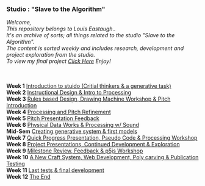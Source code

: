 ### Studio : "Slave to the Algorithm" 

*Welcome,* <br />
*This repository belongs to Louis Eastaugh..* <br />
*It's an archive of sorts; all things related to the studio "Slave to the Algorithm".* <br />
*The content is sorted weekly and includes research, development and project exploration from the studio.* <br />
*To view my final project [Click Here](https://louiseastt.github.io/SURFBOR3D/generator/)*
*Enjoy!* <br />
 <br />
 <br />

**Week 1** [Introduction to stuido (Critial thinkers & a generative task)](https://louiseastt.github.io/Slave2/Week%201/) <br />
**Week 2** [Instructional Design & Intro to Processing](https://louiseastt.github.io/Slave2/Week%202/) <br />
**Week 3** [Rules based Design, Drawing Machine Workshop & Pitch Introduction](https://louiseastt.github.io/Slave2/Week%203/) <br />
**Week 4** [Processing and Pitch Refinement](https://louiseastt.github.io/Slave2/Week%204/) <br />
**Week 5** [Pitch Presentation Feedback](https://louiseastt.github.io/Slave2/Week%205/) <br />
**Week 6** [Physical Data Works & Processing w/ Sound](https://louiseastt.github.io/Slave2/Week%206.0/) <br />
**Mid-Sem** [Creating generative system & first models](https://louiseastt.github.io/Slave2/Week%206.5%20(Mid%20Sem)/) <br />
**Week 7** [Quick Progress Presentation, Pseudo Code & Processing Workshop](https://louiseastt.github.io/Slave2/Week%207/) <br />
**Week 8** [Project Presentations, Continued Development & Exploration](https://louiseastt.github.io/Slave2/Week%208/) <br />
**Week 9** [Milestone Review, Feedback & p5js Workshop](https://louiseastt.github.io/Slave2/Week%209/) <br />
**Week 10** [A New Craft System, Web Development, Poly carving & Publication Testing](https://louiseastt.github.io/Slave2/X_Week%2010/)<br />
**Week 11** [Last tests & final development](https://louiseastt.github.io/Slave2/X__Week%2011/)<br />
**Week 12** [The End](https://louiseastt.github.io/Slave2/X__Week%2012/)<br />



